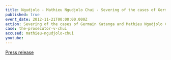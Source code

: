 ```yaml
---
title: Ngudjolo - Mathieu Ngudjolo Chui - Severing of the cases of Germain Katanga and Mathieu Ngudjolo Chui
published: true
event_date: 2012-11-21T00:00:00.000Z
action: Severing of the cases of Germain Katanga and Mathieu Ngudjolo Chui
case: the-prosecutor-v-chui
accused: mathieu-ngudjolo-chui
youtube:
---
```



[Press release](https://www.icc-cpi.int/pages/item.aspx?name=PR856)
